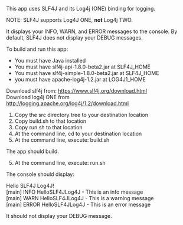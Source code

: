 This app uses SLF4J and its Log4j (ONE) binding for logging.

NOTE: SLF4J supports Log4J ONE, **not** Log4j TWO.

It displays your INFO, WARN, and ERROR messages to the console.
By default, SLF4J does not display your DEBUG messages.

To build and run this app:

- You must have Java installed
- You must have slf4j-api-1.8.0-beta2.jar    at SLF4J_HOME
- You must have slf4j-simple-1.8.0-beta2.jar at SLF4J_HOME
- you must have apache-log4j-1.2.jar         at LOG4J1_HOME

Download slf4j from: https://www.slf4j.org/download.html  
Download log4j ONE from http://logging.apache.org/log4j/1.2/download.html

1. Copy the src directory tree to your destination location
2. Copy build.sh to that location
3. Copy run.sh to that location
4. At the command line, cd to your destination location
5. At the command line, execute: build.sh

The app should build.

5. At the command line, execute: run.sh

The console should display:

Hello SLF4J Log4J!  
[main] INFO HelloSLF4JLog4J - This is an info message  
[main] WARN HelloSLF4JLog4J - This is a warning message  
[main] ERROR HelloSLF4JLog4J - This is an error message  

It should not display your DEBUG message.
